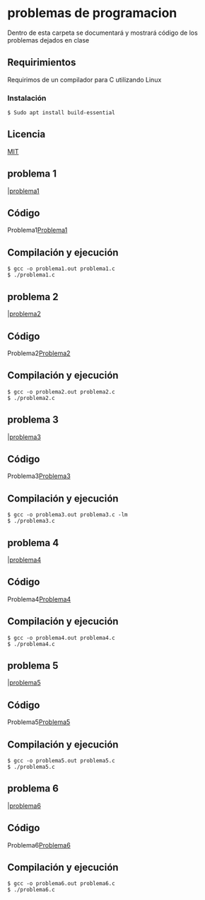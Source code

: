 # problemas de programacion
Dentro de esta carpeta se documentará y mostrará código de los problemas dejados en clase

## Requirimientos 
Requirimos de un compilador para C utilizando Linux

### Instalación
```
$ Sudo apt install build-essential 
``` 
## Licencia
[MIT](LICENCE)

## problema 1
|[problema1](imagenes/Pr1.JPG)

## Código
Problema1[Problema1](problemas_programacion/../problema1.c)

## Compilación y ejecución
```
$ gcc -o problema1.out problema1.c 
$ ./problema1.c

``` 

## problema 2
|[problema2](imagenes/Pr2.JPG)
## Código
Problema2[Problema2](problemas_programacion/../problema2.c)

## Compilación y ejecución
```
$ gcc -o problema2.out problema2.c 
$ ./problema2.c

``` 

## problema 3
|[problema3](imagenes/Pr3.JPG)

## Código
Problema3[Problema3](problemas_programacion/../problema3.c)

## Compilación y ejecución
```
$ gcc -o problema3.out problema3.c -lm
$ ./problema3.c

```  
## problema 4
|[problema4](imagenes/Pr4.JPG)

## Código
Problema4[Problema4](problemas_programacion/../problema4.c)

## Compilación y ejecución
```
$ gcc -o problema4.out problema4.c 
$ ./problema4.c

``` 
## problema 5
|[problema5](imagenes/Pr5.JPG)

## Código
Problema5[Problema5](problemas_programacion/../problema5.c)

## Compilación y ejecución
```
$ gcc -o problema5.out problema5.c 
$ ./problema5.c

``` 

## problema 6
|[problema6](imagenes/Pr6.JPG)

## Código
Problema6[Problema6](problemas_programacion/../problema6.c)

## Compilación y ejecución
```
$ gcc -o problema6.out problema6.c 
$ ./problema6.c

``` 

